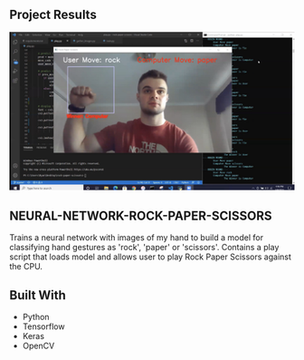 ## Project Results
![Image of Rock Paper Scissors Game](./screenshot.png)

## NEURAL-NETWORK-ROCK-PAPER-SCISSORS
Trains a neural network with images of my hand to build a model for classifying hand gestures as 'rock', 'paper' or 'scissors'.
Contains a play script that loads model and allows user to play Rock Paper Scissors against the CPU.

## Built With
- Python
- Tensorflow
- Keras
- OpenCV
    
